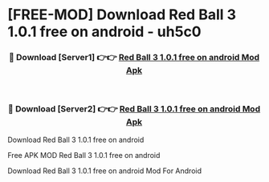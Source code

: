 # [FREE-MOD] Download Red Ball 3 1.0.1 free on android - uh5c0


<div align="center">
<h3>🔴 Download [Server1] 👉👉 <a href="https://apk-comot.site?title=Red_Ball_3_1.0.1_free_on_android">Red Ball 3 1.0.1 free on android Mod Apk</a></h3><br>

<h3>🔴 Download [Server2] 👉👉 <a href="https://apk-comot.site?title=Red_Ball_3_1.0.1_free_on_android">Red Ball 3 1.0.1 free on android Mod Apk</a></h3>
</div>



Download Red Ball 3 1.0.1 free on android 

Free APK MOD Red Ball 3 1.0.1 free on android 

Download Red Ball 3 1.0.1 free on android Mod For Android
